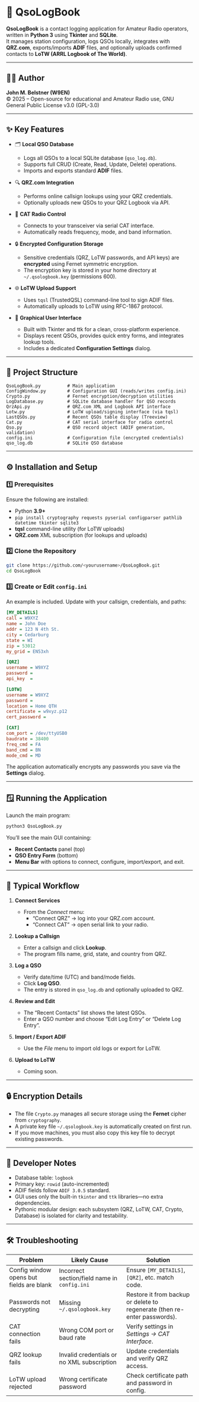 # 📘 QsoLogBook

**QsoLogBook** is a contact logging application for Amateur Radio operators, written in **Python 3** using **Tkinter** and **SQLite**.  
It manages station configuration, logs QSOs locally, integrates with **QRZ.com**, exports/imports **ADIF** files, and optionally uploads confirmed contacts to **LoTW (ARRL Logbook of The World)**.

---

## 🧑‍💻 Author
**John M. Belstner (W9EN)**  
© 2025 – Open-source for educational and Amateur Radio use, GNU General Public License v3.0 (GPL-3.0)

---

## ✨ Key Features

- 🗂️ **Local QSO Database**  
  - Logs all QSOs to a local SQLite database (`qso_log.db`).  
  - Supports full CRUD (Create, Read, Update, Delete) operations.  
  - Imports and exports standard **ADIF** files.

- 🔍 **QRZ.com Integration**  
  - Performs online callsign lookups using your QRZ credentials.  
  - Optionally uploads new QSOs to your QRZ Logbook via API.

- 📡 **CAT Radio Control**  
  - Connects to your transceiver via serial CAT interface.  
  - Automatically reads frequency, mode, and band information.  

- 🔒 **Encrypted Configuration Storage**  
  - Sensitive credentials (QRZ, LoTW passwords, and API keys) are **encrypted** using Fernet symmetric encryption.  
  - The encryption key is stored in your home directory at `~/.qsologbook.key` (permissions 600).

- 🌐 **LoTW Upload Support**  
  - Uses `tqsl` (TrustedQSL) command-line tool to sign ADIF files.  
  - Automatically uploads to LoTW using RFC-1867 protocol.

- 🧭 **Graphical User Interface**
  - Built with Tkinter and ttk for a clean, cross-platform experience.  
  - Displays recent QSOs, provides quick entry forms, and integrates lookup tools.  
  - Includes a dedicated **Configuration Settings** dialog.

---

## 📁 Project Structure

```
QsoLogBook.py          # Main application
ConfigWindow.py        # Configuration GUI (reads/writes config.ini)
Crypto.py              # Fernet encryption/decryption utilities
LogDatabase.py         # SQLite database handler for QSO records
QrzApi.py              # QRZ.com XML and Logbook API interface
Lotw.py                # LoTW upload/signing interface (via tqsl)
LastQSOs.py            # Recent QSOs table display (Treeview)
Cat.py                 # CAT serial interface for radio control
Qso.py                 # QSO record object (ADIF generation, validation)
config.ini             # Configuration file (encrypted credentials)
qso_log.db             # SQLite QSO database
```

---

## ⚙️ Installation and Setup

### 1️⃣ Prerequisites
Ensure the following are installed:
- Python **3.9+**
- `pip install cryptography requests pyserial configparser pathlib datetime tkinter sqlite3`
- **tqsl** command-line utility (for LoTW uploads)
- **QRZ.com** XML subscription (for lookups and uploads)

### 2️⃣ Clone the Repository
```bash
git clone https://github.com/<yourusername>/QsoLogBook.git
cd QsoLogBook
```

### 3️⃣ Create or Edit `config.ini`
An example is included. Update with your callsign, credentials, and paths:

```ini
[MY_DETAILS]
call = W9XYZ
name = John Doe
addr = 123 N 4th St.
city = Cedarburg
state = WI
zip = 53012
my_grid = EN53xh

[QRZ]
username = W9XYZ
password = 
api_key  = 

[LOTW]
username = W9XYZ
password = 
location = Home QTH
certificate = w9xyz.p12
cert_password = 

[CAT]
com_port = /dev/ttyUSB0
baudrate = 38400
freq_cmd = FA
band_cmd = BN
mode_cmd = MD
```

The application automatically encrypts any passwords you save via the **Settings** dialog.

---

## 🪟 Running the Application

Launch the main program:
```bash
python3 QsoLogBook.py
```

You’ll see the main GUI containing:
- **Recent Contacts** panel (top)
- **QSO Entry Form** (bottom)
- **Menu Bar** with options to connect, configure, import/export, and exit.

---

## 🧭 Typical Workflow

1. **Connect Services**  
   - From the *Connect* menu:  
     - “Connect QRZ” → log into your QRZ.com account.  
     - “Connect CAT” → open serial link to your radio.

2. **Lookup a Callsign**  
   - Enter a callsign and click **Lookup**.  
   - The program fills name, grid, state, and country from QRZ.

3. **Log a QSO**  
   - Verify date/time (UTC) and band/mode fields.  
   - Click **Log QSO**.  
   - The entry is stored in `qso_log.db` and optionally uploaded to QRZ.

4. **Review and Edit**  
   - The “Recent Contacts” list shows the latest QSOs.  
   - Enter a QSO number and choose “Edit Log Entry” or “Delete Log Entry”.

5. **Import / Export ADIF**  
   - Use the *File* menu to import old logs or export for LoTW.

6. **Upload to LoTW**  
   - Coming soon.

---

## 🔒 Encryption Details

- The file `Crypto.py` manages all secure storage using the **Fernet** cipher from `cryptography`.  
- A private key file `~/.qsologbook.key` is automatically created on first run.  
- If you move machines, you must also copy this key file to decrypt existing passwords.

---

## 🧰 Developer Notes

- Database table: `logbook`
- Primary key: `rowid` (auto-incremented)
- ADIF fields follow `ADIF 3.0.5` standard.
- GUI uses only the built-in `tkinter` and `ttk` libraries—no extra dependencies.
- Pythonic modular design: each subsystem (QRZ, LoTW, CAT, Crypto, Database) is isolated for clarity and testability.

---

## 🛠️ Troubleshooting

| Problem | Likely Cause | Solution |
|----------|---------------|-----------|
| Config window opens but fields are blank | Incorrect section/field name in `config.ini` | Ensure `[MY_DETAILS]`, `[QRZ]`, etc. match code. |
| Passwords not decrypting | Missing `~/.qsologbook.key` | Restore it from backup or delete to regenerate (then re-enter passwords). |
| CAT connection fails | Wrong COM port or baud rate | Verify settings in *Settings → CAT Interface*. |
| QRZ lookup fails | Invalid credentials or no XML subscription | Update credentials and verify QRZ access. |
| LoTW upload rejected | Wrong certificate password | Check certificate path and password in config. |

